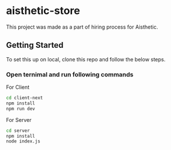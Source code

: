 # aisthetic-store
This project was made as a part of hiring process for Aisthetic.

## Getting Started

To set this up on local, clone this repo and follow the below steps.


### Open ternimal and run following commands

For Client
```bash
cd client-next
npm install
npm run dev
```

For Server
```bash
cd server
npm install
node index.js
```


